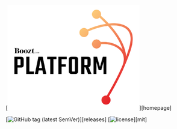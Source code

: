 [<img src="https://raw.githubusercontent.com/boozt-platform/branding/main/assets/img/platform-logo.png" width="350"/>][homepage]

[![GitHub tag (latest SemVer)](https://img.shields.io/github/v/tag/boozt-platform/pre-commit-hooks.svg?label=latest&sort=semver)][releases]
[![license](https://img.shields.io/badge/license-mit-brightgreen.svg)][mit]
